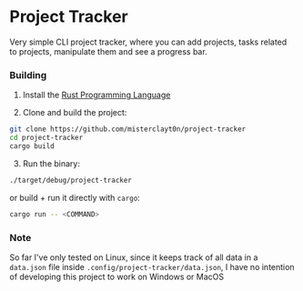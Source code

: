 # Project Tracker
Very simple CLI project tracker, where you can add projects, tasks related to projects, manipulate them and see a progress bar.

### Building
1. Install the [Rust Programming Language](https://www.rust-lang.org)

2. Clone and build the project:
```zsh
git clone https://github.com/misterclayt0n/project-tracker
cd project-tracker
cargo build
```

3. Run the binary:
```zsh
./target/debug/project-tracker
```

or build + run it directly with `cargo`:

```zsh
cargo run -- <COMMAND>
```

### Note
So far I've only tested on Linux, since it keeps track of all data in a `data.json` file inside `.config/project-tracker/data.json`, I have no intention of developing this project to work on Windows or MacOS
